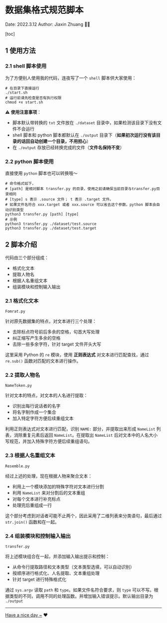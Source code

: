 # 数据集格式规范脚本

Date: 2022.3.12	Author: Jiaxin Zhuang :man_mechanic:

[toc]

## 1 使用方法

### 2.1 shell 脚本使用

为了方便别人使用我的代码，连夜写了一个 `shell` 脚本供大家使用：

```shell
# 在目录下直接运行
./start.sh
# 运行前请先检查是否有执行权限
chmod +x start.sh
```

:warning: **使用注意事项**：

+ 脚本默认带转换的 `txt` 文件放在 `./dataset` 目录中，如果检测该目录下没有文件不会运行
+ shell 脚本和 python 脚本都默认在 `./output` 目录下（**如果初次运行没有该目录的话回自动创建一个目录，不用担心**）
+ 在 `./output` 存放已经转换完成的文件（**文件名保持不变**）

### 2.2 python 脚本使用

直接使用 `python` 脚本也可以转换哦～

```shell
# 命令格式如下，
# [path] 是相对脚本 transfer.py 的目录，使用之前请确保当前目录与transfer.py目录相同
# [type] s 表示 .source 文件； t 表示 .target 文件。 
# 如果文件名符合 xxx.target 或者 xxx.source 可以省去这个参数，python 脚本会自动识别类型
python3 transfer.py [path] [type]
# 示例
python3 transfer.py ./dataset/test.source
python3 transfer.py ./dataset/test.target
```

## 2 脚本介绍

代码由三个部分组成：

+ 格式化文本
+ 提取人物名
+ 根据人名重组文本
+ 组装模块和控制输入输出

### 2.1 格式化文本

`Fomrat.py` 

针对原先数据集的特点，对文本进行三个处理：

+ 去除标点符号前后多余的空格，句首大写处理
+ 纠正缩写产生多余的空格
+ 去除一些多余字符，针对 target 文件开头大写

这里采用 Python 的 `re` 模块，使用 **正则表达式** 对文本进行匹配查找，通过 `re.sub()` 函数对匹配的文本进行操作。

### 2.2 提取人物名

`NameToken.py` 

针对文本的特点，对文本的人名进行提取：

+ 识别出每行说话者的名字
+ 将名字制作成一个集合
+ 加入特定字符方便后续重组文本

利用正则表达式对文本进行匹配，识别 `NAME:` 部分，并提取出来形成 `NameList` 列表，消除重复元素后返回 `NameList`。在提取出 `NameList` 后对文本中的人名大小写规范，并加入特殊字符方便后续重组语句。

### 2.3 根据人名重组文本

`Resemble.py` 

经过上述的处理，现在根据人物来聚合文本：

+ 利用上一个模块添加的特殊字符对文本进行分割
+ 利用 `NameList` 来对分割后的文本重组
+ 对每个文本进行补充标点
+ 处理完后重组成一行

这个部分考虑到对话者可能不止两个，因此采用了二维列表来分类语句，最后通过 `str.join()` 函数和在一起。

### 2.4 组装模块和控制输入输出

`transfer.py` 

将上述模块组合在一起，并添加输入输出提示和控制：

+ 从命令行提取路径和文本类型（文本类型选填，可以自动识别）
+ 按顺序进行格式化、人名提取、文本重组处理
+ 针对 target 进行特殊格式化

通过 `sys.argv` 读取 `path` 和 `type`。如果文件名符合要求，则 `type` 可以不写。根据类型的不同，调用不同的处理函数。并增加输入错误提示。默认输出目录为 `./output` 

---

[Have a nice day ~]() :heart: